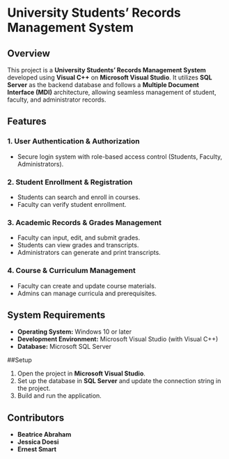 # University Students’ Records Management System

## Overview
This project is a **University Students’ Records Management System** developed using **Visual C++** on **Microsoft Visual Studio**. It utilizes **SQL Server** as the backend database and follows a **Multiple Document Interface (MDI)** architecture, allowing seamless management of student, faculty, and administrator records.

## Features
### 1. User Authentication & Authorization
- Secure login system with role-based access control (Students, Faculty, Administrators).

### 2. Student Enrollment & Registration
- Students can search and enroll in courses.
- Faculty can verify student enrollment.

### 3. Academic Records & Grades Management
- Faculty can input, edit, and submit grades.
- Students can view grades and transcripts.
- Administrators can generate and print transcripts.

### 4. Course & Curriculum Management
- Faculty can create and update course materials.
- Admins can manage curricula and prerequisites.

## System Requirements
- **Operating System:** Windows 10 or later
- **Development Environment:** Microsoft Visual Studio (with Visual C++)
- **Database:** Microsoft SQL Server

##Setup
1. Open the project in **Microsoft Visual Studio**.
2. Set up the database in **SQL Server** and update the connection string in the project.
3. Build and run the application.

## Contributors
- **Beatrice Abraham**
- **Jessica Doesi**
- **Ernest Smart**
